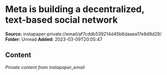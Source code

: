 # Meta is building a decentralized, text-based social network

**Source:** instapaper-private://email/af7cddb539214d45b6daaea17e8d9d29/
**Folder:** Unread
**Added:** 2023-03-09T20:05:47




## Content
*Private content from instapaper_email*
